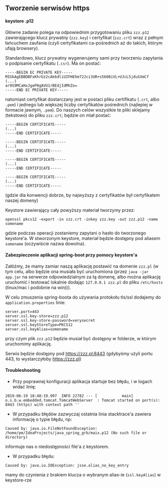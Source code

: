 ## Tworzenie serwisów https


#### keystore .p12
Główne zadanie polega na odpowiednim przygotowaniu
pliku `zzz.p12` zawierającego klucz prywatny (`zzz.key`) i certyfikat (`zzz.crt`) wraz
z pełnym łańcuchem zaufania (czyli certyfikatami ca-pośrednich aż do takich, którym ufają browsery).

Standardowo, klucz prywatny wygenerujemy sami przy tworzeniu zapytania o podpisanie certyfikatu (`.csr`).
Ma on postać:
```
-----BEGIN EC PRIVATE KEY-----
MIGkAgEBBDBFxKhrUz2cAk6dliUIFHEhm72Jci3UR+s5608iVL+UJcL5jduSXmCf
(...)
ar9S9MCaHxJgeP0gAVU1rBEdjIdMhZo=
-----END EC PRIVATE KEY-----
```
natomiast certyfikat dostarczany jest w postaci pliku certifikatu (`.crt`, albo `.pem`) i jednego lub 
większej liczby certyfikatów pośrednich (najlepiej w formacie jawnym, `.pem`). Do naszych celów
wszystkie te pliki sklejamy (tekstowo) do pliku `zzz.crt`; będzie on miał postać:
```
-----BEGIN CERTIFICATE-----
(...)
-----END CERTIFICATE-----

-----BEGIN CERTIFICATE-----
(...)
-----END CERTIFICATE-----

-----BEGIN CERTIFICATE-----
(...)
-----END CERTIFICATE-----

-----BEGIN CERTIFICATE-----
(...)
-----END CERTIFICATE-----

```

(gdzie dla konwencji dobrze, by najwyższy z certyfikatów był certyfikatem naszej domeny)

Keystore zawierający cały powyższy materiał tworzymy przez:
```
openssl pkcs12 -export -in zzz.crt -inkey zzz.key -out zzz.p12 -name somename
```
gdzie podczas operacji zostaniemy zapytani o hasło do tworzonego keystore'a. W stworzonym keystore, materiał
będzie dostępny pod aliasem `somename` (oczywiście nazwa dowolna).


#### Zabezpieczenie aplikacji spring-boot przy pomocy keystore'a
Załóżmy, że mamy zamiar naszą aplikację postawić na domenie `zzz.pl` (w tym celu, albo będzie ona musiała
być uruchomiona (przez `java -jar app.jar` na serwerze odpowiedzialnym za tą domenę, albo 
można aplikację uruchomić i testować lokalnie dodając `127.0.0.1 zzz.pl` do pliku `/etc/hosts` (linux/mac i
podobnie na win))).

W celu zmuszenia spring-boota do używania protokołu tls/ssl dodajemy do `application.properties` linie:
```
server.port=443
server.ssl.key-store=zzz.p12
server.ssl.key-store-password=verysecret
server.ssl.keyStoreType=PKCS12
server.ssl.keyAlias=somename
```
przy czym plik `zzz.p12` będzie musiał być dostępny w folderze, w którym uruchomimy aplikację. 

Serwis będzie dostępny pod https://zzz.pl:8443 (gdybyśmy użyli portu 443, to wystarczyłoby https://zzz.pl)

#### Troubleshooting
* Przy poprawnej konfiguracji aplikacja startuje bez błędu, i w logach widać linię:
```
2019-06-19 18:48:19.997  INFO 22782 --- [           main] o.s.b.w.embedded.tomcat.TomcatWebServer  : Tomcat started on port(s): 8443 (https) with context path ''
```

* W przypadku błędów zazwyczaj ostatnia linia stacktrace'a zawiera informację o typie błędu, np:

```
Caused by: java.io.FileNotFoundException: /home/pm/IdeaProjects/java_spring_grb/maix.p12 (No such file or directory)
```
 informuje nas o niedostępności file'a z keystorem. 

* W przypadku błędu:
```
Caused by: java.io.IOException: jsse.alias_no_key_entry
```
mamy do czynienia z brakiem klucza o wybranym alias-ie (`ssl.keyAlias`) w keystore-rze